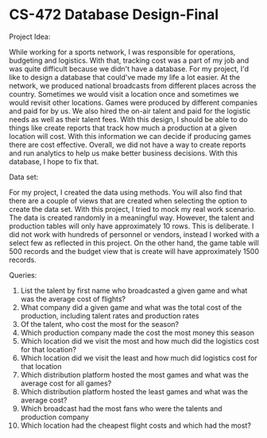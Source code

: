 # CS-472 Database Design-Final

Project Idea:

While working for a sports network, I was responsible for operations, budgeting and logistics. With that, tracking cost was a part of my job and was quite difficult because we didn't have a database. For my project, I'd like to design a database that could've made my life a lot easier.
At the network, we produced national broadcasts from different places across the country. Sometimes we would visit a location once and sometimes we would revisit other locations. Games were produced by different companies and paid for by us. We also hired the on-air talent and paid for the logistic needs as well as their talent fees.
With this design, I should be able to do things like create reports that track how much a production at a given location will cost. With this information we can decide if producing games there are cost effective.
Overall, we did not have a way to create reports and run analytics to help us make better business decisions. With this database, I hope to fix that.

Data set:

For my project, I created the data using methods. You will also find that there are a couple of views that are created when selecting the option to create the data set. With this project, I tried to mock my real work scenario. The data is created randomly in a meaningful way. However, the talent and production tables will only have approximately 10 rows. This is deliberate. I did not work with hundreds of personnel or vendors, instead I worked with a select few as reflected in this project. On the other hand, the game table will 500 records and the budget view that is create will have approximately 1500 records.


Queries:

1. List the talent by first name who broadcasted a given game and what was the average cost of flights?
2. What company did a given game and what was the total cost of the production, including talent rates and production rates
3. Of the talent, who cost the most for the season?
4. Which production company made the cost the most money this season
5. Which location did we visit the most and how much did the logistics cost for that location?
6. Which location did we visit the least and how much did logistics cost for that location
7. Which distribution platform hosted the most games and what was the average cost for all games?
8. Which distribution platform hosted the least games and what was the average cost?
9. Which broadcast had the most fans who were the talents and production company
10. Which location had the cheapest flight costs and which had the most?
